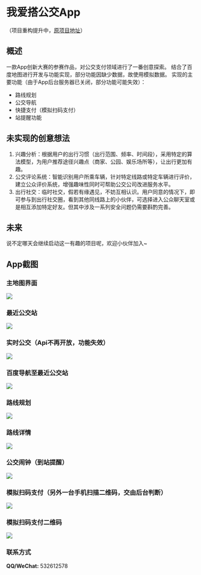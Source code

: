 # 我爱搭公交App
（项目重构提升中，[原项目地址](https://github.com/Goo-Yao/TakeBus)）

## 概述
一款App创新大赛的参赛作品，对公交支付领域进行了一番创意探索。
结合了百度地图进行开发与功能实现，部分功能因缺少数据，故使用模拟数据。
实现的主要功能（由于App后台服务器已关闭，部分功能可能失效）：
- 路线规划
- 公交导航
- 快捷支付（模拟扫码支付）
- 站提醒功能

## 未实现的创意想法
1. 兴趣分析：根据用户的出行习惯（出行范围、频率、时间段），采用特定的算法模型，为用户推荐途径兴趣点（商家、公园、娱乐场所等），让出行更加有趣。
2. 公交评论系统：智能识别用户所乘车辆，针对特定线路或特定车辆进行评价，建立公众评价系统，增强趣味性同时可帮助公交公司改进服务水平。
3. 出行社交：临时社交，假若有缘遇见，不妨互相认识。用户同意的情况下，即可参与到出行社交圈，看到其他同线路上的小伙伴，可选择进入公众聊天室或是相互添加特定好友。但其中涉及一系列安全问题仍需要斟酌完善。

## 未来
说不定哪天会继续启动这一有趣的项目呢，欢迎小伙伴加入~

## App截图
### 主地图界面
![](http://odzvmv4ab.bkt.clouddn.com/%E4%B8%BB%E5%9C%B0%E5%9B%BE%E7%95%8C%E9%9D%A2.jpg)

### 最近公交站
![](http://odzvmv4ab.bkt.clouddn.com/%E6%9C%80%E8%BF%91%E5%85%AC%E4%BA%A4%E7%AB%99.jpg)

### 实时公交（Api不再开放，功能失效）
![](http://odzvmv4ab.bkt.clouddn.com/%E5%AE%9E%E6%97%B6%E5%85%AC%E4%BA%A4.png)

### 百度导航至最近公交站
![](http://odzvmv4ab.bkt.clouddn.com/%E7%99%BE%E5%BA%A6%E5%AF%BC%E8%88%AA%E8%87%B3%E6%9C%80%E8%BF%91%E5%85%AC%E4%BA%A4%E7%AB%99.png)

### 路线规划
![](http://odzvmv4ab.bkt.clouddn.com/%E8%B7%AF%E7%BA%BF%E8%A7%84%E5%88%92.jpg)

### 路线详情
![](http://odzvmv4ab.bkt.clouddn.com/%E8%B7%AF%E7%BA%BF%E8%AF%A6%E6%83%85.png)

### 公交闹钟（到站提醒）
![](http://odzvmv4ab.bkt.clouddn.com/%E5%85%AC%E4%BA%A4%E9%97%B9%E9%92%9F.jpg)

### 模拟扫码支付（另外一台手机扫描二维码，交由后台判断）
![](http://odzvmv4ab.bkt.clouddn.com/%E6%94%AF%E4%BB%98%E5%AF%86%E7%A0%81%E8%BE%93%E5%85%A5.jpg)

### 模拟扫码支付二维码
![](http://odzvmv4ab.bkt.clouddn.com/%E6%A8%A1%E6%8B%9F%E6%94%AF%E4%BB%98%E4%BA%8C%E7%BB%B4%E7%A0%81.jpg)

### 联系方式
**QQ/WeChat:** 532612578 
